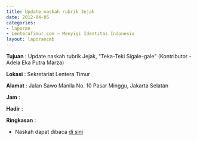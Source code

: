 ```yaml
---
title: Update naskah rubrik Jejak
date: 2012-04-05
categories:
- laporan
- LenteraTimur.com – Menyigi Identitas Indonesia
layout: laporancmb
---
```



**Tujuan** : Update naskah rubrik Jejak, "Teka-Teki Sigale-gale" (Kontributor - Adela Eka Putra Marza) 

**Lokasi** : Sekretariat Lentera Timur 

**Alamat** : Jalan Sawo Manila No. 10 Pasar Minggu, Jakarta Selatan

**Jam** : 

**Hadir** :  


**Ringkasan** : 
* Naskah dapat dibaca [di sini](http://www.lenteratimur.com/2012/04/teka-teki-sigale-gale/)
